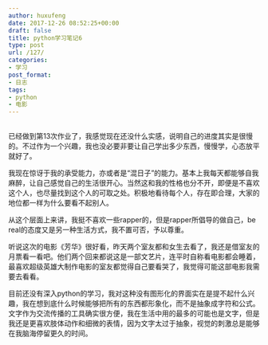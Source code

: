 ```yaml
---
author: huxufeng
date: 2017-12-26 08:52:25+00:00
draft: false
title: python学习笔记6
type: post
url: /127/
categories:
- 学习
post_format:
- 日志
tags:
- python
- 电影
---
```


## 


已经做到第13次作业了，我感觉现在还没什么实感，说明自己的进度其实是很慢的。不过作为一个兴趣，我也没必要非要让自己学出多少东西，慢慢学，心态放平就好了。

我现在惊讶于我的承受能力，亦或者是“混日子”的能力。基本上我每天都能够自我麻醉，让自己感觉自己的生活很开心。当然这和我的性格也分不开，即便是不喜欢这个人，也尽量找到这个人的可取之处。积极地看待每个人，存在即合理，大家的地位都一样为什么要看不起别人。

从这个层面上来讲，我挺不喜欢一些rapper的，但是rapper所倡导的做自己，be real的态度又是另一种生活方式，我不置可否，予以尊重。

听说这次的电影《芳华》很好看，昨天两个室友都和女生去看了，我还是借室友的月票看一看吧。他们两个回来都说这是一部文艺片，连平时自称看电影都会睡着，最喜欢超级英雄大制作电影的室友都觉得自己要看哭了，我觉得可能这部电影我需要去看看。

目前还没有深入python的学习，我对这种没有图形化的界面实在是提不起什么兴趣，我在想到底什么时候能够把所有的东西都形象化，而不是抽象成字符和公式。文字作为交流传播的工具确实很方便，我在生活中用的最多的可能也是文字，但是我还是更喜欢肢体动作和细微的表情，因为文字太过于抽象，视觉的刺激总是能够在我脑海停留更久的时间。
